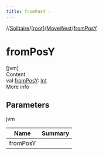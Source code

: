 ```yaml
---
title: fromPosY -
---
```

//[Solitaire](../../index.md)/[[root]](../index.md)/[MoveWest](index.md)/[fromPosY](from-pos-y.md)



# fromPosY  
[jvm]  
Content  
val [fromPosY](from-pos-y.md): [Int](https://kotlinlang.org/api/latest/jvm/stdlib/kotlin/-int/index.html)  
More info  


## Parameters  
  
jvm  
  
|  Name|  Summary| 
|---|---|
| <a name="/MoveWest/fromPosY/#/PointingToDeclaration/"></a>fromPosY| <a name="/MoveWest/fromPosY/#/PointingToDeclaration/"></a>
  
  



